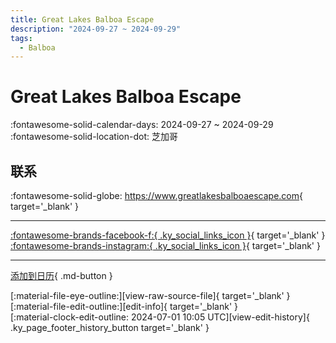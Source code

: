 ```yaml
---
title: Great Lakes Balboa Escape
description: "2024-09-27 ~ 2024-09-29"
tags:
  - Balboa
---
```


# Great Lakes Balboa Escape 

:fontawesome-solid-calendar-days: 2024-09-27 ~ 2024-09-29  
:fontawesome-solid-location-dot: 芝加哥  

## 联系

:fontawesome-solid-globe: <https://www.greatlakesbalboaescape.com>{ target='_blank' }  

---

 [:fontawesome-brands-facebook-f:{ .ky_social_links_icon }](https://www.facebook.com/greatlakesbalboaescape){ target='_blank' } [:fontawesome-brands-instagram:{ .ky_social_links_icon }](https://instagram.com/greatlakesbalboaescape){ target='_blank' }

---

[添加到日历](https://swing.news/ics/zh-Hans/2024/en_US/great-lakes-balboa-escape-2024.ics){ .md-button }

<div class="ky_page_footer" markdown>
<div class="ky_page_footer_trailing" markdown="span">
[:material-file-eye-outline:][view-raw-source-file]{ target='_blank' }
[:material-file-edit-outline:][edit-info]{ target='_blank' }
</div>
<div class="ky_page_footer_leading" markdown="span">
[:material-clock-edit-outline: 2024-07-01 10:05 UTC][view-edit-history]{ .ky_page_footer_history_button target='_blank' }
</div>
</div>

[view-raw-source-file]: https://github.com/swingdance/events/blob/main/2024/en_US/great-lakes-balboa-escape-2024.json "查看原始源文件"
[edit-info]: https://github.com/swingdance/events/issues/new?assignees=&labels=update+event&projects=&template=03-update_entity.yml&title=%5B2024%2Fen_US%5D%20Great%20Lakes%20Balboa%20Escape&region=en_US&year=2024&id=great-lakes-balboa-escape-2024&name=Great%20Lakes%20Balboa%20Escape&org_id= "编辑信息"

[view-edit-history]: https://github.com/swingdance/events/commits/main/2024/en_US/great-lakes-balboa-escape-2024.json "查看编辑历史"
